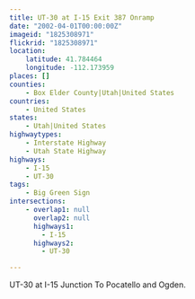 ```yaml
---
title: UT-30 at I-15 Exit 387 Onramp
date: "2002-04-01T00:00:00Z"
imageid: "1825308971"
flickrid: "1825308971"
location:
    latitude: 41.784464
    longitude: -112.173959
places: []
counties:
    - Box Elder County|Utah|United States
countries:
    - United States
states:
    - Utah|United States
highwaytypes:
    - Interstate Highway
    - Utah State Highway
highways:
    - I-15
    - UT-30
tags:
    - Big Green Sign
intersections:
    - overlap1: null
      overlap2: null
      highways1:
        - I-15
      highways2:
        - UT-30

---
```

UT-30 at I-15 Junction To Pocatello and Ogden.